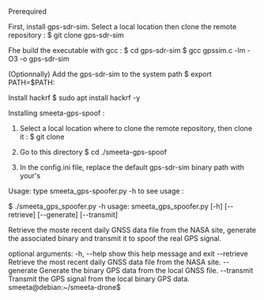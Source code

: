 Prerequired

First, install gps-sdr-sim. Select a local location then clone the remote repository :
$ git clone gps-sdr-sim

Fhe build the executable with gcc :
$ cd gps-sdr-sim
$ gcc gpssim.c -lm -O3 -o gps-sdr-sim

(Optionnally) Add the gps-sdr-sim to the system path
$ export PATH=$PATH:<current path>

Install hackrf
$ sudo apt install hackrf -y


Installing smeeta-gps-spoof :
1. Select a local location where to clone the remote repository, then clone it :
$ git clone <url>

2. Go to this directory
$ cd ./smeeta-gps-spoof

3. In the config.ini file, replace the default gps-sdr-sim binary path with your's

Usage:
type smeeta_gps-spoofer.py -h to see usage :

$ ./smeeta_gps_spoofer.py -h
usage: smeeta_gps_spoofer.py [-h] [--retrieve] [--generate] [--transmit]

Retrieve the moste recent daily GNSS data file from the NASA site, generate the associated binary and transmit it to spoof the real GPS signal.

optional arguments:
  -h, --help  show this help message and exit
  --retrieve  Retrieve the most recent daily GNSS data file from the NASA site.
  --generate  Generate the binary GPS data from the local GNSS file.
  --transmit  Transmit the GPS signal from the local binary GPS data.
smeeta@debian:~/smeeta-drone$ 